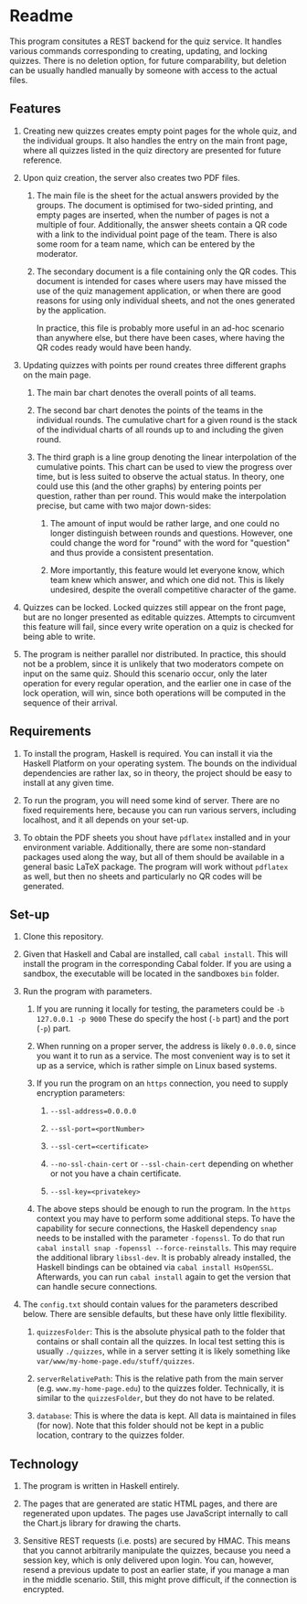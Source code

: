 # Readme

This program consitutes a REST backend for the quiz service.
It handles various commands corresponding to creating, updating, and locking quizzes.
There is no deletion option, for future comparability, 
but deletion can be usually handled manually by someone with access to the actual files.

## Features

1. Creating new quizzes creates empty point pages for the whole quiz, and the individual groups.
   It also handles the entry on the main front page, 
   where all quizzes listed in the quiz directory are presented for future reference.

1. Upon quiz creation, the server also creates two PDF files.

   1. The main file is the sheet for the actual answers provided by the groups.
      The document is optimised for two-sided printing, and empty pages are inserted,
      when the number of pages is not a multiple of four.
      Additionally, the answer sheets contain a QR code with a link to the individual point page
      of the team.
      There is also some room for a team name, which can be entered by the moderator.

   1. The secondary document is a file containing only the QR codes.
      This document is intended for cases where users may have missed the use of the
      quiz management application,
      or when there are good reasons for using only individual sheets,
      and not the ones generated by the application.

      In practice, this file is probably more useful in an ad-hoc scenario than anywhere else,
      but there have been cases, where having the QR codes ready would have been handy.

1. Updating quizzes with points per round creates three different graphs on the main page.

   1. The main bar chart denotes the overall points of all teams.

   1. The second bar chart denotes the points of the teams in the individual rounds.
      The cumulative chart for a given round is the stack of the individual charts of
      all rounds up to and including the given round.

   1. The third graph is a line group denoting the linear interpolation of the cumulative points.
      This chart can be used to view the progress over time, 
      but is less suited to observe the actual status.
      In theory, one could use this (and the other graphs) by entering points per question,
      rather than per round.
      This would make the interpolation precise, but came with two major down-sides:

      1. The amount of input would be rather large, and one could no longer distinguish
         between rounds and questions.
         However, one could change the word for "round" with the word for "question"
         and thus provide a consistent presentation.

      1. More importantly, this feature would let everyone know,
         which team knew which answer, and which one did not.
         This is likely undesired, despite the overall competitive character of the game.

1. Quizzes can be locked. Locked quizzes still appear on the front page,
   but are no longer presented as editable quizzes.
   Attempts to circumvent this feature will fail,
   since every write operation on a quiz is checked for being able to write.

1. The program is neither parallel nor distributed.
   In practice, this should not be a problem, 
   since it is unlikely that two moderators compete on input on the same quiz.
   Should this scenario occur, only the later operation for every regular operation,
   and the earlier one in case of the lock operation,
   will win, since both operations will be computed in the sequence of their arrival.

## Requirements

1. To install the program, Haskell is required.
   You can install it via the Haskell Platform on your operating system.
   The bounds on the individual dependencies are rather lax,
   so in theory, the project should be easy to install at any given time.

1. To run the program, you will need some kind of server.
   There are no fixed requirements here, because you can run various servers,
   including localhost, and it all depends on your set-up.

1. To obtain the PDF sheets you shout have `pdflatex` installed and in your environment variable.
   Additionally, there are some non-standard packages used along the way,
   but all of them should be available in a general basic LaTeX package.
   The program will work without `pdflatex` as well,
   but then no sheets and particularly no QR codes will be generated.

## Set-up

1. Clone this repository.

1. Given that Haskell and Cabal are installed,
   call `cabal install`.
   This will install the program in the corresponding Cabal folder.
   If you are using a sandbox, the executable will be located in the sandboxes `bin` folder.

1. Run the program with parameters.

   1. If you are running it locally for testing, the parameters could be
      `-b 127.0.0.1 -p 9000`
      These do specify the host (`-b` part) and the port (`-p`) part.

   1. When running on a proper server, the address is likely `0.0.0.0`,
      since you want it to run as a service.
      The most convenient way is to set it up as a service,
      which is rather simple on Linux based systems.

   1. If you run the program on an `https` connection,
      you need to supply encryption parameters:

      1. `--ssl-address=0.0.0.0`

      1. `--ssl-port=<portNumber>`

      1. `--ssl-cert=<certificate>`

      1. `--no-ssl-chain-cert` or `--ssl-chain-cert` depending on whether or not you
         have a chain certificate.

      1. `--ssl-key=<privatekey>`

   1. The above steps should be enough to run the program.
      In the `https` context you may have to perform some additional steps.
      To have the capability for secure connections,
      the Haskell dependency `snap` needs to be installed with
      the parameter `-fopenssl`.
      To do that run `cabal install snap -fopenssl --force-reinstalls`.
      This may require the additional library `libssl-dev`.
      It is probably already installed,
      the Haskell bindings can be obtained via
      `cabal install HsOpenSSL`.
      Afterwards, you can run `cabal install` again to get the version that
      can handle secure connections.

1. The `config.txt` should contain values for the parameters described below.
   There are sensible defaults, but these have only little flexibility.

   1. `quizzesFolder`: This is the absolute physical path to the folder that contains
      or shall contain all the quizzes.
      In local test setting this is usually `./quizzes`, 
      while in a server setting it is likely something like
      `var/www/my-home-page.edu/stuff/quizzes`.

   1. `serverRelativePath`: This is the relative path from the main server
      (e.g. `www.my-home-page.edu`) to the quizzes folder.
      Technically, it is similar to the `quizzesFolder`, 
      but they do not have to be related.

   1. `database`: This is where the data is kept. All data is maintained in files (for now).
      Note that this folder should not be kept in a public location,
      contrary to the quizzes folder.

## Technology

1. The program is written in Haskell entirely.

1. The pages that are generated are static HTML pages,
   and there are regenerated upon updates.
   The pages use JavaScript internally to call the Chart.js library for drawing the charts.

1. Sensitive REST requests (i.e. posts) are secured by HMAC.
   This means that you cannot arbitrarily manipulate the quizzes,
   because you need a session key, which is only delivered upon login.
   You can, however, resend a previous update to post an earlier state,
   if you manage a man in the middle scenario.
   Still, this might prove difficult, if the connection is encrypted.